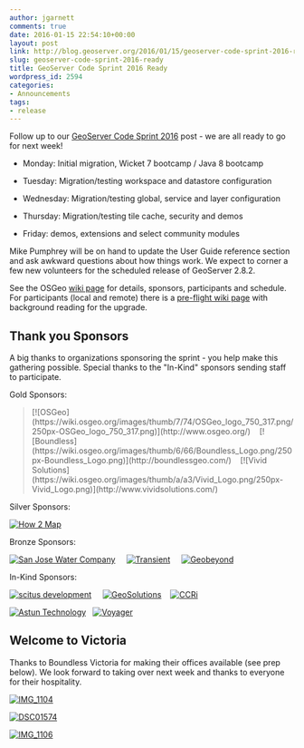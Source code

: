 ```yaml
---
author: jgarnett
comments: true
date: 2016-01-15 22:54:10+00:00
layout: post
link: http://blog.geoserver.org/2016/01/15/geoserver-code-sprint-2016-ready/
slug: geoserver-code-sprint-2016-ready
title: GeoServer Code Sprint 2016 Ready
wordpress_id: 2594
categories:
- Announcements
tags:
- release
---
```


Follow up to our [GeoServer Code Sprint 2016](http://blog.geoserver.org/2015/11/20/geoserver-code-sprint-2016/) post - we are all ready to go for next week!



	
  * Monday: Initial migration, Wicket 7 bootcamp / Java 8 bootcamp

	
  * Tuesday: Migration/testing workspace and datastore configuration

	
  * Wednesday: Migration/testing global, service and layer configuration

	
  * Thursday: Migration/testing tile cache, security and demos

	
  * Friday: demos, extensions and select community modules


Mike Pumphrey will be on hand to update the User Guide reference section and ask awkward questions about how things work. We expect to corner a few new volunteers for the scheduled release of GeoServer 2.8.2.

See the OSGeo [wiki page](https://wiki.osgeo.org/wiki/GeoServer_Code_Sprint_2016) for details, sponsors, participants and schedule. For participants (local and remote) there is a [pre-flight wiki page](https://github.com/geoserver/geoserver/wiki/Wicket-migration-code-sprint) with background reading for the upgrade.


## Thank you Sponsors


A big thanks to organizations sponsoring the sprint - you help make this gathering possible. Special thanks to the "In-Kind" sponsors sending staff to participate.

Gold Sponsors:


<blockquote>[![OSGeo](https://wiki.osgeo.org/images/thumb/7/74/OSGeo_logo_750_317.png/250px-OSGeo_logo_750_317.png)](http://www.osgeo.org/)    [![Boundless](https://wiki.osgeo.org/images/thumb/6/66/Boundless_Logo.png/250px-Boundless_Logo.png)](http://boundlessgeo.com/)    [![Vivid Solutions](https://wiki.osgeo.org/images/thumb/a/a3/Vivid_Logo.png/250px-Vivid_Logo.png)](http://www.vividsolutions.com/)</blockquote>


Silver Sponsors:

[![How 2 Map](https://wiki.osgeo.org/images/thumb/4/4b/How2map_logo.png/250px-How2map_logo.png)](http://www.how2map.com/)

Bronze Sponsors:

[![San Jose Water Company](https://wiki.osgeo.org/images/thumb/e/e9/Geoserver_sprint_sjwc.png/250px-Geoserver_sprint_sjwc.png)](https://www.sjwater.com)     [![Transient](https://wiki.osgeo.org/images/thumb/7/73/Transient-banner.png/250px-Transient-banner.png)](http://transient.nz/)     [![Geobeyond](https://wiki.osgeo.org/images/8/82/Logo_geobeyond.jpg)](http://www.geobeyond.it/)

In-Kind Sponsors:

[![scitus development](https://wiki.osgeo.org/images/thumb/e/e0/Scitus_logo.png/250px-Scitus_logo.png)](http://www.scitus.be/)     [![GeoSolutions](https://wiki.osgeo.org/images/thumb/e/e9/Geosolutions_logo.png/250px-Geosolutions_logo.png)](http://www.geo-solutions.it/)    [![CCRi](https://wiki.osgeo.org/images/5/59/CCRi_Logo.png)](http://www.ccri.com/)

[![Astun Technology](https://wiki.osgeo.org/images/thumb/e/e8/AstunLogo.png/200px-AstunLogo.png)](https://astuntechnology.com)   [![Voyager](https://wiki.osgeo.org/images/thumb/9/9f/Voyager-logo.png/200px-Voyager-logo.png)](https://www.voyagersearch.com)


## Welcome to Victoria


Thanks to Boundless Victoria for making their offices available (see prep below). We look forward to taking over next week and thanks to everyone for their hospitality.

[![IMG_1104](/img/uploads/IMG_1104-300x225.jpg)](/img/uploads/IMG_1104.jpg)

[![DSC01574](/img/uploads/DSC01574-1024x680.jpg)](/img/uploads/DSC01574.jpg)

[![IMG_1106](/img/uploads/IMG_1106-1024x768.jpg)](/img/uploads/IMG_1106.jpg)
